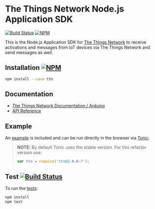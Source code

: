 # The Things Network Node.js Application SDK
[![Build Status](https://travis-ci.org/TheThingsNetwork/node-app-sdk.svg?branch=master)](https://travis-ci.org/TheThingsNetwork/node-app-sdk) [![NPM](https://img.shields.io/npm/v/ttn.svg?maxAge=2592000)](https://www.npmjs.com/package/ttn)

This is the Node.js Application SDK for [The Things Network](https://www.thethingsnetwork.org) to receive activations and messages from IoT devices via The Things Network and send messages as well.

## Installation [![NPM](https://img.shields.io/npm/v/ttn.svg?maxAge=2592000)](https://www.npmjs.com/package/ttn)

```bash
npm install --save ttn
```

## Documentation

* [The Things Network Documentation / Arduino](https://www.thethingsnetwork.org/docs/node-js/)
* [API Reference](API.md)

## Example

An [example](src/example.js) is included and can be run directly in the browser via [Tonic](https://tonicdev.com/npm/ttn).

> **NOTE:** By default Tonic uses the stable version. For this refactor version use:
>
> ```js
> var ttn = require('ttn@2.0.0-7');
> ```

## Test [![Build Status](https://travis-ci.org/TheThingsNetwork/node-app-sdk.svg?branch=master)](https://travis-ci.org/TheThingsNetwork/node-app-sdk)

To run the [tests](test):

```bash
npm install
npm test
```
